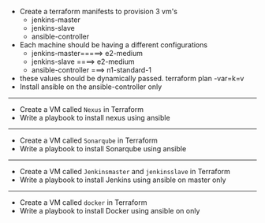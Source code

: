 
* Create a terraform manifests to provision 3 vm's
    * jenkins-master
    * jenkins-slave
    * ansible-controller
* Each machine should be having a different configurations
    * jenkins-master=====> e2-medium
    * jenkins-slave   ====> e2-medium
    * ansible-controller ===> n1-standard-1
* these values should be dynamically passed.
terraform plan -var=k=v
* Install ansible on the ansible-controller only

-----------

* Create a VM called `Nexus` in Terraform 
* Write a playbook to install nexus using ansible 

-------


* Create a VM called `Sonarqube` in Terraform 
* Write a playbook to install Sonarqube using ansible 

------

* Create a VM called `Jenkinsmaster` and `jenkinsslave` in Terraform 
* Write a playbook to install Jenkins using ansible on master only 

------
* Create a VM called `docker` in Terraform 
* Write a playbook to install Docker using ansible on only 


